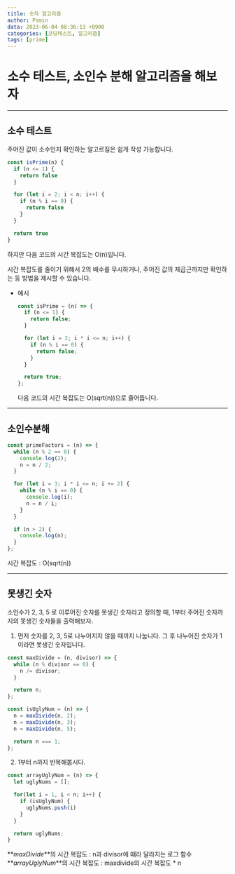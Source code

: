 ```yaml
---
title: 숫자 알고리즘
author: Psmin
data: 2023-06-04 08:36:13 +0900
categories: [코딩테스트, 알고리즘]
tags: [prime]
---
```


# 소수 테스트, 소인수 분해 알고리즘을 해보자

---

## 소수 테스트

주어진 값이 소수인지 확인하는 알고르짐은 쉽게 작성 가능합니다.

```js
const isPrime(n) {
  if (n <= 1) {
    return false
  }

  for (let i = 2; i < n; i++) {
    if (n % i == 0) {
      return false
    }
  }

  return true
}
```

하지만 다음 코드의 시간 복잡도는 O(n)입니다.

시간 복잡도를 줄이기 위해서 2의 배수를 무시하거나, 주어진 값의 제곱근까지만 확인하는 등 방법을 제시할 수 있습니다.

- 예시

  ```js
  const isPrime = (n) => {
    if (n <= 1) {
      return false;
    }

    for (let i = 2; i * i <= n; i++) {
      if (n % i == 0) {
        return false;
      }
    }

    return true;
  };
  ```

  다음 코드의 시간 복잡도는 O(sqrt(n))으로 줄어듭니다.

---

## 소인수분해

```js
const primeFactors = (n) => {
  while (n % 2 == 0) {
    console.log(2);
    n = n / 2;
  }

  for (let i = 3; i * i <= n; i += 2) {
    while (n % i == 0) {
      console.log(i);
      n = n / i;
    }
  }

  if (n > 2) {
    console.log(n);
  }
};
```

시간 복잡도 : O(sqrt(n))

---

## 못생긴 숫자

소인수가 2, 3, 5 로 이루어진 숫자를 못생긴 숫자라고 정의할 때, 1부터 주어진 숫자까지의 못생긴 숫자들을 출력해보자.

1. 먼저 숫자를 2, 3, 5로 나누어지지 않을 때까지 나눕니다. 그 후 나누어진 숫자가 1이라면 못생긴 숫자입니다.

```js
const maxDivide = (n, divisor) => {
  while (n % divisor == 0) {
    n /= divisor;
  }

  return n;
};

const isUglyNum = (n) => {
  n = maxDivide(n, 2);
  n = maxDivide(n, 3);
  n = maxDivide(n, 5);

  return n === 1;
};
```

2. 1부터 n까지 반복해봅시다.

```js
const arrayUglyNum = (n) => {
  let uglyNums = [];

  for(let i = 1, i < n; i++) {
    if (isUglyNum) {
      uglyNums.push(i)
    }
  }

  return uglyNums;
}

```

**_maxDivide_**의 시간 복잡도 : n과 divisor에 떄라 달라지는 로그 함수
**_arrayUglyNum_**의 시간 복잡도 : maxdivide의 시간 복잡도 \* n
